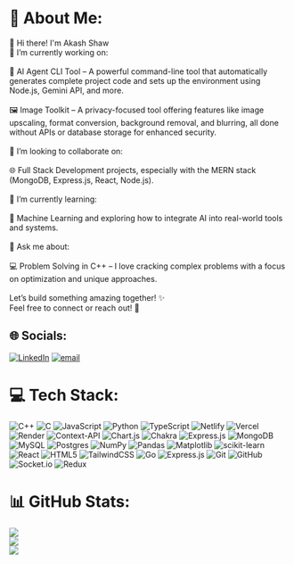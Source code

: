 # 💫 About Me:
👋 Hi there! I'm Akash Shaw<br>🔭 I’m currently working on:<br><br>🚀 AI Agent CLI Tool – A powerful command-line tool that automatically generates complete project code and sets up the environment using Node.js, Gemini API, and more.<br><br>🖼️ Image Toolkit – A privacy-focused tool offering features like image upscaling, format conversion, background removal, and blurring, all done without APIs or database storage for enhanced security.<br><br>🤝 I’m looking to collaborate on:<br><br>🌐 Full Stack Development projects, especially with the MERN stack (MongoDB, Express.js, React, Node.js).<br><br>🧠 I’m currently learning:<br><br>🤖 Machine Learning and exploring how to integrate AI into real-world tools and systems.<br><br>🧩 Ask me about:<br><br>💻 Problem Solving in C++ – I love cracking complex problems with a focus on optimization and unique approaches.<br><br>Let’s build something amazing together! ✨<br>Feel free to connect or reach out! 💬


## 🌐 Socials:
[![LinkedIn](https://img.shields.io/badge/LinkedIn-%230077B5.svg?logo=linkedin&logoColor=white)](https://linkedin.com/in/https://www.linkedin.com/in/akash-shaw-/) [![email](https://img.shields.io/badge/Email-D14836?logo=gmail&logoColor=white)](mailto:akashshaw852@gmail.com) 

# 💻 Tech Stack:
![C++](https://img.shields.io/badge/c++-%2300599C.svg?style=plastic&logo=c%2B%2B&logoColor=white) ![C](https://img.shields.io/badge/c-%2300599C.svg?style=plastic&logo=c&logoColor=white) ![JavaScript](https://img.shields.io/badge/javascript-%23323330.svg?style=plastic&logo=javascript&logoColor=%23F7DF1E) ![Python](https://img.shields.io/badge/python-3670A0?style=plastic&logo=python&logoColor=ffdd54) ![TypeScript](https://img.shields.io/badge/typescript-%23007ACC.svg?style=plastic&logo=typescript&logoColor=white) ![Netlify](https://img.shields.io/badge/netlify-%23000000.svg?style=plastic&logo=netlify&logoColor=#00C7B7) ![Vercel](https://img.shields.io/badge/vercel-%23000000.svg?style=plastic&logo=vercel&logoColor=white) ![Render](https://img.shields.io/badge/Render-%46E3B7.svg?style=plastic&logo=render&logoColor=white) ![Context-API](https://img.shields.io/badge/Context--Api-000000?style=plastic&logo=react) ![Chart.js](https://img.shields.io/badge/chart.js-F5788D.svg?style=plastic&logo=chart.js&logoColor=white) ![Chakra](https://img.shields.io/badge/chakra-%234ED1C5.svg?style=plastic&logo=chakraui&logoColor=white) ![Express.js](https://img.shields.io/badge/express.js-%23404d59.svg?style=plastic&logo=express&logoColor=%2361DAFB) ![MongoDB](https://img.shields.io/badge/MongoDB-%234ea94b.svg?style=plastic&logo=mongodb&logoColor=white) ![MySQL](https://img.shields.io/badge/mysql-4479A1.svg?style=plastic&logo=mysql&logoColor=white) ![Postgres](https://img.shields.io/badge/postgres-%23316192.svg?style=plastic&logo=postgresql&logoColor=white) ![NumPy](https://img.shields.io/badge/numpy-%23013243.svg?style=plastic&logo=numpy&logoColor=white) ![Pandas](https://img.shields.io/badge/pandas-%23150458.svg?style=plastic&logo=pandas&logoColor=white) ![Matplotlib](https://img.shields.io/badge/Matplotlib-%23ffffff.svg?style=plastic&logo=Matplotlib&logoColor=black) ![scikit-learn](https://img.shields.io/badge/scikit--learn-%23F7931E.svg?style=plastic&logo=scikit-learn&logoColor=white) ![React](https://img.shields.io/badge/react-%2320232a.svg?style=plastic&logo=react&logoColor=%2361DAFB) ![HTML5](https://img.shields.io/badge/html5-%23E34F26.svg?style=plastic&logo=html5&logoColor=white) ![TailwindCSS](https://img.shields.io/badge/tailwindcss-%2338B2AC.svg?style=plastic&logo=tailwind-css&logoColor=white) ![Go](https://img.shields.io/badge/go-%2300ADD8.svg?style=plastic&logo=go&logoColor=white) ![Express.js](https://img.shields.io/badge/express.js-%23404d59.svg?style=plastic&logo=express&logoColor=%2361DAFB) ![Git](https://img.shields.io/badge/git-%23F05033.svg?style=plastic&logo=git&logoColor=white) ![GitHub](https://img.shields.io/badge/github-%23121011.svg?style=plastic&logo=github&logoColor=white) ![Socket.io](https://img.shields.io/badge/Socket.io-black?style=plastic&logo=socket.io&badgeColor=010101) ![Redux](https://img.shields.io/badge/redux-%23593d88.svg?style=plastic&logo=redux&logoColor=white)
# 📊 GitHub Stats:
![](https://github-readme-stats.vercel.app/api?username=akashCDR&theme=nightowl&hide_border=false&include_all_commits=true&count_private=true)<br/>
![](https://nirzak-streak-stats.vercel.app/?user=akashCDR&theme=nightowl&hide_border=false)<br/>
![](https://github-readme-stats.vercel.app/api/top-langs/?username=akashCDR&theme=nightowl&hide_border=false&include_all_commits=true&count_private=true&layout=compact)

<!-- Proudly created with GPRM ( https://gprm.itsvg.in ) -->
